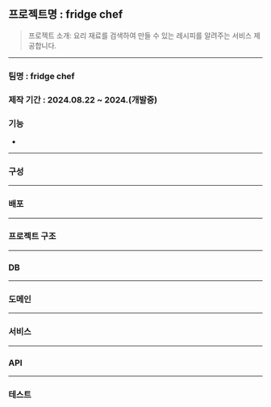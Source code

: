 ## 프로젝트명 :  fridge chef 

> 프로젝트 소개: 요리 재료를 검색하여 만들 수 있는 레시피를 알려주는 서비스 제공합니다.

---
### 팀명 : fridge chef


### 제작 기간 : 2024.08.22 ~ 2024.(개발중)

### 기능

- 
---
### 구성

---
### 배포

---
### 프로젝트 구조 

---
### DB

---
### 도메인 

---
### 서비스

---
### API

---
### 테스트


